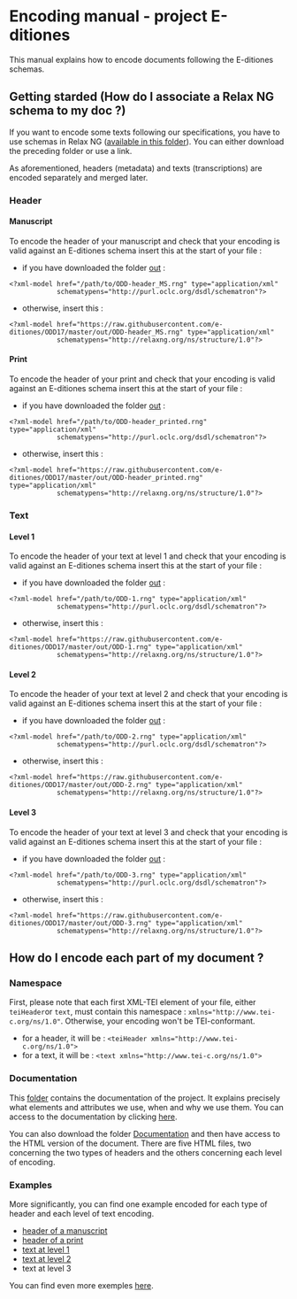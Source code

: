 # Encoding manual - project E-ditiones

This manual explains how to encode documents following the E-ditiones schemas.

## Getting starded (How do I associate a Relax NG schema to my doc ?)

If you want to encode some texts following our specifications, you have to use schemas in Relax NG ([available in this folder](https://github.com/e-ditiones/ODD17/tree/master/out)). You can either download the preceding folder or use a link.

As aforementioned, headers (metadata) and texts (transcriptions) are encoded separately and merged later.

### Header

#### Manuscript

To encode the header of your manuscript and check that your encoding is valid against an E-ditiones schema insert this at the start of your file :
* if you have downloaded the folder [out](https://github.com/e-ditiones/ODD17/tree/master/out) :
```
<?xml-model href="/path/to/ODD-header_MS.rng" type="application/xml" 
            schematypens="http://purl.oclc.org/dsdl/schematron"?>
```
* otherwise, insert this :
```
<?xml-model href="https://raw.githubusercontent.com/e-ditiones/ODD17/master/out/ODD-header_MS.rng" type="application/xml" 
            schematypens="http://relaxng.org/ns/structure/1.0"?>
```

#### Print

To encode the header of your print and check that your encoding is valid against an E-ditiones schema insert this at the start of your file :
* if you have downloaded the folder [out](https://github.com/e-ditiones/ODD17/tree/master/out) :
```
<?xml-model href="/path/to/ODD-header_printed.rng" type="application/xml" 
            schematypens="http://purl.oclc.org/dsdl/schematron"?>
```
* otherwise, insert this :
```
<?xml-model href="https://raw.githubusercontent.com/e-ditiones/ODD17/master/out/ODD-header_printed.rng" type="application/xml" 
            schematypens="http://relaxng.org/ns/structure/1.0"?>
```

### Text

#### Level 1

To encode the header of your text at level 1 and check that your encoding is valid against an E-ditiones schema insert this at the start of your file :
* if you have downloaded the folder [out](https://github.com/e-ditiones/ODD17/tree/master/out) :
```
<?xml-model href="/path/to/ODD-1.rng" type="application/xml" 
            schematypens="http://purl.oclc.org/dsdl/schematron"?>
```
* otherwise, insert this :
```
<?xml-model href="https://raw.githubusercontent.com/e-ditiones/ODD17/master/out/ODD-1.rng" type="application/xml" 
            schematypens="http://relaxng.org/ns/structure/1.0"?>
```

#### Level 2

To encode the header of your text at level 2 and check that your encoding is valid against an E-ditiones schema insert this at the start of your file :
* if you have downloaded the folder [out](https://github.com/e-ditiones/ODD17/tree/master/out) :
```
<?xml-model href="/path/to/ODD-2.rng" type="application/xml" 
            schematypens="http://purl.oclc.org/dsdl/schematron"?>
```
* otherwise, insert this :
```
<?xml-model href="https://raw.githubusercontent.com/e-ditiones/ODD17/master/out/ODD-2.rng" type="application/xml" 
            schematypens="http://relaxng.org/ns/structure/1.0"?>
```

#### Level 3

To encode the header of your text at level 3 and check that your encoding is valid against an E-ditiones schema insert this at the start of your file :
* if you have downloaded the folder [out](https://github.com/e-ditiones/ODD17/tree/master/out) :
```
<?xml-model href="/path/to/ODD-3.rng" type="application/xml" 
            schematypens="http://purl.oclc.org/dsdl/schematron"?>
```
* otherwise, insert this :
```
<?xml-model href="https://raw.githubusercontent.com/e-ditiones/ODD17/master/out/ODD-3.rng" type="application/xml" 
            schematypens="http://relaxng.org/ns/structure/1.0"?>
```

## How do I encode each part of my document ?

### Namespace

First, please note that each first XML-TEI element of your file, either `teiHeader`or `text`, must contain this namespace : `xmlns="http://www.tei-c.org/ns/1.0"`. Otherwise, your encoding won't be TEI-conformant.
* for a header, it will be : 
`<teiHeader xmlns="http://www.tei-c.org/ns/1.0">`
* for a text, it will be :
`<text xmlns="http://www.tei-c.org/ns/1.0">`

### Documentation

This [folder](https://github.com/e-ditiones/ODD17/tree/master/Documentation) contains the documentation of the project. It explains precisely what elements and attributes we use, when and why we use them.
You can access to the documentation by clicking [here](https://github.com/e-ditiones/ODD17/blob/master/Documentation/ODD-body.xml).

You can also download the folder [Documentation](https://github.com/e-ditiones/ODD17/tree/master/Documentation) and then have access to the HTML version of the document. There are five HTML files, two concerning the two types of headers and the others concerning each level of encoding.

### Examples

More significantly, you can find one example encoded for each type of header and each level of text encoding.
* [header of a manuscript](https://github.com/e-ditiones/ODD17/blob/master/Examples/EXP_0007_header.xml)
* [header of a print](https://github.com/e-ditiones/ODD17/blob/master/Examples/EXP_0003_header.xml)
* [text at level 1](https://github.com/e-ditiones/ODD17/blob/master/Examples/EXP_0002_level-1_text.xml)
* [text at level 2](https://github.com/e-ditiones/ODD17/blob/master/Examples/EXP_0002_level-2_text.xml)
* text at level 3

You can find even more exemples [here](https://github.com/e-ditiones/ODD17/tree/master/Examples).